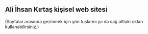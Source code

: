 
## Ali İhsan Kırtaş kişisel web sitesi

(Sayfalar arasında gezinmek için yön tuşlarını ya da sağ alttaki okları kullanabilirsiniz.)
